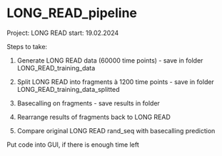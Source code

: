 # LONG_READ_pipeline
Project: LONG READ start: 19.02.2024

Steps to take:

1. Generate LONG READ data (60000 time points) - save in folder LONG_READ_training_data


2. Split LONG READ into fragments à 1200 time points - save in folder LONG_READ_training_data_splitted


3. Basecalling on fragments - save results in folder


4. Rearrange results of fragments back to LONG READ


5. Compare original LONG READ rand_seq with basecalling prediction


Put code into GUI, if there is enough time left

